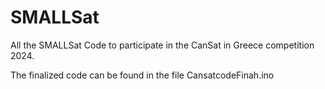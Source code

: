 # SMALLSat
All the SMALLSat Code to participate in the CanSat in Greece competition 2024.

The finalized code can be found in the file CansatcodeFinah.ino
